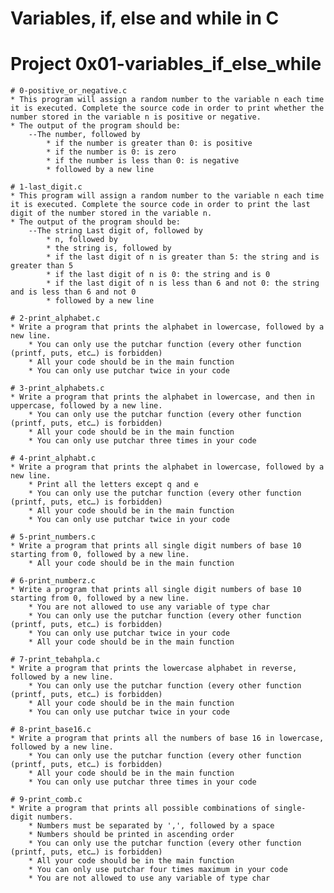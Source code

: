# Variables, if, else and while in C

# Project 0x01-variables_if_else_while

	# 0-positive_or_negative.c
	* This program will assign a random number to the variable n each time it is executed. Complete the source code in order to print whether the number stored in the variable n is positive or negative.
	* The output of the program should be:
		--The number, followed by
			* if the number is greater than 0: is positive
			* if the number is 0: is zero
			* if the number is less than 0: is negative
			* followed by a new line

	# 1-last_digit.c
	* This program will assign a random number to the variable n each time it is executed. Complete the source code in order to print the last digit of the number stored in the variable n.
	* The output of the program should be:
		--The string Last digit of, followed by
			* n, followed by
			* the string is, followed by
			* if the last digit of n is greater than 5: the string and is greater than 5
			* if the last digit of n is 0: the string and is 0
			* if the last digit of n is less than 6 and not 0: the string and is less than 6 and not 0
			* followed by a new line

	# 2-print_alphabet.c
	* Write a program that prints the alphabet in lowercase, followed by a new line.
		* You can only use the putchar function (every other function (printf, puts, etc…) is forbidden)
		* All your code should be in the main function
		* You can only use putchar twice in your code

	# 3-print_alphabets.c
	* Write a program that prints the alphabet in lowercase, and then in uppercase, followed by a new line.
		* You can only use the putchar function (every other function (printf, puts, etc…) is forbidden)
		* All your code should be in the main function
		* You can only use putchar three times in your code

	# 4-print_alphabt.c
	* Write a program that prints the alphabet in lowercase, followed by a new line.
		* Print all the letters except q and e
		* You can only use the putchar function (every other function (printf, puts, etc…) is forbidden)
		* All your code should be in the main function
		* You can only use putchar twice in your code

	# 5-print_numbers.c
	* Write a program that prints all single digit numbers of base 10 starting from 0, followed by a new line.
		* All your code should be in the main function

	# 6-print_numberz.c
	* Write a program that prints all single digit numbers of base 10 starting from 0, followed by a new line.
		* You are not allowed to use any variable of type char
		* You can only use the putchar function (every other function (printf, puts, etc…) is forbidden)
		* You can only use putchar twice in your code
		* All your code should be in the main function

	# 7-print_tebahpla.c
	* Write a program that prints the lowercase alphabet in reverse, followed by a new line.
		* You can only use the putchar function (every other function (printf, puts, etc…) is forbidden)
		* All your code should be in the main function
		* You can only use putchar twice in your code

	# 8-print_base16.c
	* Write a program that prints all the numbers of base 16 in lowercase, followed by a new line.
		* You can only use the putchar function (every other function (printf, puts, etc…) is forbidden)
		* All your code should be in the main function
		* You can only use putchar three times in your code

	# 9-print_comb.c
	* Write a program that prints all possible combinations of single-digit numbers.
		* Numbers must be separated by ',', followed by a space
		* Numbers should be printed in ascending order
		* You can only use the putchar function (every other function (printf, puts, etc…) is forbidden)
		* All your code should be in the main function
		* You can only use putchar four times maximum in your code
		* You are not allowed to use any variable of type char
